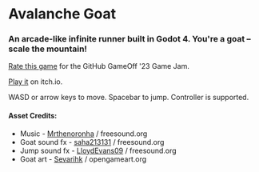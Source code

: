 # Avalanche Goat

### An arcade-like infinite runner built in Godot 4. You're a goat – scale the mountain!

[Rate this game](https://itch.io/jam/game-off-2023/rate/2396492) for the GitHub GameOff '23 Game Jam.

[Play it](https://ashleyrevlett.itch.io/avalanche-goat) on itch.io.

WASD or arrow keys to move. Spacebar to jump. Controller is supported.

#### Asset Credits:
- Music - [Mrthenoronha](https://freesound.org/people/Mrthenoronha/)  / freesound.org
- Goat sound fx - [saha213131](https://freesound.org/people/saha213131/) / freesound.org
- Jump sound fx - [LloydEvans09](https://freesound.org/people/LloydEvans09/)  / freesound.org
- Goat art - [Sevarihk](https://opengameart.org/users/sevarihk) / opengameart.org

